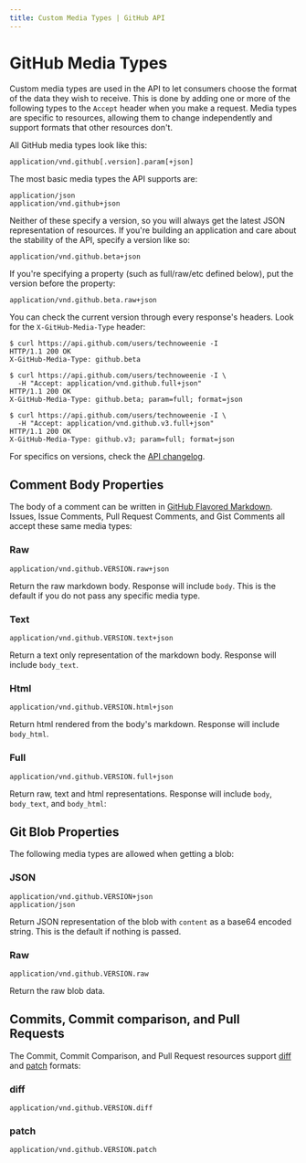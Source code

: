 ```yaml
---
title: Custom Media Types | GitHub API
---
```


# GitHub Media Types

Custom media types are used in the API to let consumers choose the format
of the data they wish to receive. This is done by adding one or more of
the following types to the `Accept` header when you make a request. Media types
are specific to resources, allowing them to change independently and support
formats that other resources don't.

All GitHub media types look like this:

    application/vnd.github[.version].param[+json]

The most basic media types the API supports are:

    application/json
    application/vnd.github+json

Neither of these specify a version, so you will always get the latest
JSON representation of resources.  If you're building an application and
care about the stability of the API, specify a version like so:

    application/vnd.github.beta+json

If you're specifying a property (such as full/raw/etc defined below),
put the version before the property:

    application/vnd.github.beta.raw+json

You can check the current version through every response's headers.  Look
for the `X-GitHub-Media-Type` header:

    $ curl https://api.github.com/users/technoweenie -I
    HTTP/1.1 200 OK
    X-GitHub-Media-Type: github.beta

    $ curl https://api.github.com/users/technoweenie -I \
      -H "Accept: application/vnd.github.full+json"
    HTTP/1.1 200 OK
    X-GitHub-Media-Type: github.beta; param=full; format=json

    $ curl https://api.github.com/users/technoweenie -I \
      -H "Accept: application/vnd.github.v3.full+json"
    HTTP/1.1 200 OK
    X-GitHub-Media-Type: github.v3; param=full; format=json

For specifics on versions, check the [API changelog](/v3/changelog).

## Comment Body Properties

The body of a comment can be written in [GitHub Flavored Markdown][gfm].
Issues, Issue Comments, Pull Request Comments, and Gist Comments all
accept these same media types:

### Raw

    application/vnd.github.VERSION.raw+json

Return the raw markdown body. Response will include `body`. This is the
default if you do not pass any specific media type.

### Text

    application/vnd.github.VERSION.text+json

Return a text only representation of the markdown body. Response will
include `body_text`.

### Html

    application/vnd.github.VERSION.html+json

Return html rendered from the body's markdown. Response will include
`body_html`.

### Full

    application/vnd.github.VERSION.full+json

Return raw, text and html representations. Response will include `body`,
`body_text`, and `body_html`:

## Git Blob Properties

The following media types are allowed when getting a blob:

### JSON

    application/vnd.github.VERSION+json
    application/json

Return JSON representation of the blob with `content` as a base64
encoded string. This is the default if nothing is passed.

### Raw

    application/vnd.github.VERSION.raw

Return the raw blob data.

## Commits, Commit comparison, and Pull Requests

The Commit, Commit Comparison, and Pull Request resources support
[diff][git-diff] and [patch][git-patch] formats:

### diff

    application/vnd.github.VERSION.diff

### patch

    application/vnd.github.VERSION.patch


[gfm]:http://github.github.com/github-flavored-markdown/
[git-diff]: http://git-scm.com/docs/git-diff
[git-patch]: http://git-scm.com/docs/git-format-patch
